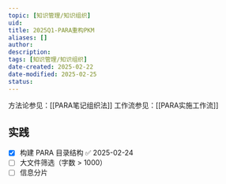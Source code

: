 ```yaml
---
topic: [知识管理/知识组织]
uid: 
title: 2025Q1-PARA重构PKM
aliases: []
author: 
description: 
tags: [知识管理/知识组织]
date-created: 2025-02-22
date-modified: 2025-02-25
status: 
---
```


方法论参见：[[PARA笔记组织法]]
工作流参见：[[PARA实施工作流]]

## 实践

- [x] 构建 PARA 目录结构 ✅ 2025-02-24
- [ ] 大文件筛选（字数 > 1000）
- [ ] 信息分片
